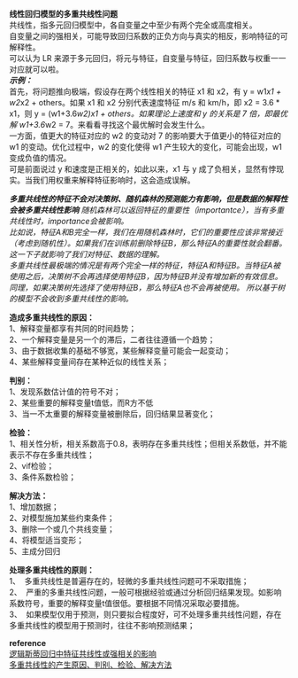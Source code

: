 **线性回归模型的多重共线性问题**  
共线性，指多元回归模型中，各自变量之中至少有两个完全或高度相关。  
自变量之间的强相关，可能导致回归系数的正负方向与真实的相反，影响特征的可解释性。  
可以认为 LR 来源于多元回归，将元与特征，自变量与特征，回归系数与权重一一对应就可以啦。  
***示例：***  
首先，将问题推向极端，假设存在两个线性相关的特征 x1 和 x2，有 y = w1*x1 + w2*x2 + others。如果 x1 和 x2 分别代表速度特征 m/s 和 km/h，即 x2 = 3.6 * x1，则 y = (w1+3.6*w2)x1 + others。如果理论上速度和 y 的关系是 7 倍，即最优解 w1+3.6*w2 = 7。来看看寻找这个最优解时会发生什么。  
一方面，值更大的特征对应的 w2 的变动对 7 的影响要大于值更小的特征对应的 w1 的变动。优化过程中，w2 的变化使得 w1 产生较大的变化，可能会出现，w1 变成负值的情况。  
可是前面说过 y 和速度是正相关的，如此以来，x1 与 y 成了负相关，显然有悖现实。当我们用权重来解释特征影响时，这会造成误解。

***多重共线性的特征不会对决策树、随机森林的预测能力有影响，但是数据的解释性会被多重共线性影响*** 
*随机森林可以返回特征的重要性（importantce），当有多重共线性时，importance会被影响。*  
*比如说，特征A和B完全一样，我们在用随机森林时，它们的重要性应该非常接近（考虑到随机性）。如果我们在训练前删除特征B，那么特征A的重要性就会翻番。这一下子就影响了我们对特征、数据的理解。*  
*多重共线性最极端的情况是有两个完全一样的特征，特征A和特征B。当特征A被使用之后，决策树不会再选择使用特征B，因为特征B并没有增加新的有效信息。同理，如果决策树先选择了使用特征B，那么特征A也不会再被使用。
所以基于树的模型不会收到多重共线性的影响。*

**造成多重共线性的原因：**  
1、解释变量都享有共同的时间趋势；  
2、一个解释变量是另一个的滞后，二者往往遵循一个趋势；  
3、由于数据收集的基础不够宽，某些解释变量可能会一起变动；  
4、某些解释变量间存在某种近似的线性关系；

**判别：**  
1、发现系数估计值的符号不对；  
2、某些重要的解释变量t值低，而R方不低   
3、当一不太重要的解释变量被删除后，回归结果显著变化；

**检验：**  
1、相关性分析，相关系数高于0.8，表明存在多重共线性；但相关系数低，并不能表示不存在多重共线性；  
2、vif检验；  
3、条件系数检验；

**解决方法：**  
1、增加数据；  
2、对模型施加某些约束条件；  
3、删除一个或几个共线变量；  
4、将模型适当变形；  
5、主成分回归  

**处理多重共线性的原则：**  
1、  多重共线性是普遍存在的，轻微的多重共线性问题可不采取措施；  
2、  严重的多重共线性问题，一般可根据经验或通过分析回归结果发现。如影响系数符号，重要的解释变量t值很低。要根据不同情况采取必要措施。  
3、  如果模型仅用于预测，则只要拟合程度好，可不处理多重共线性问题，存在多重共线性的模型用于预测时，往往不影响预测结果；



**reference**  
[逻辑斯蒂回归中特征共线性或强相关的影响](https://blog.csdn.net/lipengcn/article/details/82467082)  
[多重共线性的产生原因、判别、检验、解决方法](https://blog.csdn.net/diyiziran/article/details/17025471)
